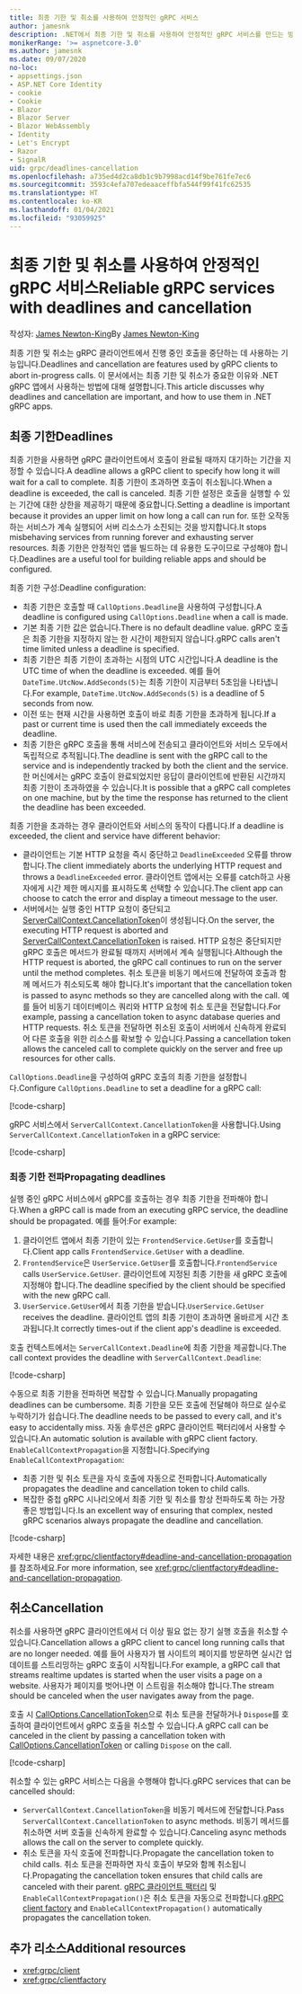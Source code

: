 ```yaml
---
title: 최종 기한 및 취소를 사용하여 안정적인 gRPC 서비스
author: jamesnk
description: .NET에서 최종 기한 및 취소를 사용하여 안정적인 gRPC 서비스를 만드는 방법에 대해 알아봅니다.
monikerRange: '>= aspnetcore-3.0'
ms.author: jamesnk
ms.date: 09/07/2020
no-loc:
- appsettings.json
- ASP.NET Core Identity
- cookie
- Cookie
- Blazor
- Blazor Server
- Blazor WebAssembly
- Identity
- Let's Encrypt
- Razor
- SignalR
uid: grpc/deadlines-cancellation
ms.openlocfilehash: a735ed4d2ca8db1c9b7998acd14f9be761fe7ec6
ms.sourcegitcommit: 3593c4efa707edeaaceffbfa544f99f41fc62535
ms.translationtype: HT
ms.contentlocale: ko-KR
ms.lasthandoff: 01/04/2021
ms.locfileid: "93059925"
---
```

# <a name="reliable-grpc-services-with-deadlines-and-cancellation"></a><span data-ttu-id="503c7-103">최종 기한 및 취소를 사용하여 안정적인 gRPC 서비스</span><span class="sxs-lookup"><span data-stu-id="503c7-103">Reliable gRPC services with deadlines and cancellation</span></span>

<span data-ttu-id="503c7-104">작성자: [James Newton-King](https://twitter.com/jamesnk)</span><span class="sxs-lookup"><span data-stu-id="503c7-104">By [James Newton-King](https://twitter.com/jamesnk)</span></span>

<span data-ttu-id="503c7-105">최종 기한 및 취소는 gRPC 클라이언트에서 진행 중인 호출을 중단하는 데 사용하는 기능입니다.</span><span class="sxs-lookup"><span data-stu-id="503c7-105">Deadlines and cancellation are features used by gRPC clients to abort in-progress calls.</span></span> <span data-ttu-id="503c7-106">이 문서에서는 최종 기한 및 취소가 중요한 이유와 .NET gRPC 앱에서 사용하는 방법에 대해 설명합니다.</span><span class="sxs-lookup"><span data-stu-id="503c7-106">This article discusses why deadlines and cancellation are important, and how to use them in .NET gRPC apps.</span></span>

## <a name="deadlines"></a><span data-ttu-id="503c7-107">최종 기한</span><span class="sxs-lookup"><span data-stu-id="503c7-107">Deadlines</span></span>

<span data-ttu-id="503c7-108">최종 기한을 사용하면 gRPC 클라이언트에서 호출이 완료될 때까지 대기하는 기간을 지정할 수 있습니다.</span><span class="sxs-lookup"><span data-stu-id="503c7-108">A deadline allows a gRPC client to specify how long it will wait for a call to complete.</span></span> <span data-ttu-id="503c7-109">최종 기한이 초과하면 호출이 취소됩니다.</span><span class="sxs-lookup"><span data-stu-id="503c7-109">When a deadline is exceeded, the call is canceled.</span></span> <span data-ttu-id="503c7-110">최종 기한 설정은 호출을 실행할 수 있는 기간에 대한 상한을 제공하기 때문에 중요합니다.</span><span class="sxs-lookup"><span data-stu-id="503c7-110">Setting a deadline is important because it provides an upper limit on how long a call can run for.</span></span> <span data-ttu-id="503c7-111">또한 오작동하는 서비스가 계속 실행되어 서버 리소스가 소진되는 것을 방지합니다.</span><span class="sxs-lookup"><span data-stu-id="503c7-111">It stops misbehaving services from running forever and exhausting server resources.</span></span> <span data-ttu-id="503c7-112">최종 기한은 안정적인 앱을 빌드하는 데 유용한 도구이므로 구성해야 합니다.</span><span class="sxs-lookup"><span data-stu-id="503c7-112">Deadlines are a useful tool for building reliable apps and should be configured.</span></span>

<span data-ttu-id="503c7-113">최종 기한 구성:</span><span class="sxs-lookup"><span data-stu-id="503c7-113">Deadline configuration:</span></span>

* <span data-ttu-id="503c7-114">최종 기한은 호출할 때 `CallOptions.Deadline`을 사용하여 구성합니다.</span><span class="sxs-lookup"><span data-stu-id="503c7-114">A deadline is configured using `CallOptions.Deadline` when a call is made.</span></span>
* <span data-ttu-id="503c7-115">기본 최종 기한 값은 없습니다.</span><span class="sxs-lookup"><span data-stu-id="503c7-115">There is no default deadline value.</span></span> <span data-ttu-id="503c7-116">gRPC 호출은 최종 기한을 지정하지 않는 한 시간이 제한되지 않습니다.</span><span class="sxs-lookup"><span data-stu-id="503c7-116">gRPC calls aren't time limited unless a deadline is specified.</span></span>
* <span data-ttu-id="503c7-117">최종 기한은 최종 기한이 초과하는 시점의 UTC 시간입니다.</span><span class="sxs-lookup"><span data-stu-id="503c7-117">A deadline is the UTC time of when the deadline is exceeded.</span></span> <span data-ttu-id="503c7-118">예를 들어 `DateTime.UtcNow.AddSeconds(5)`는 최종 기한이 지금부터 5초임을 나타냅니다.</span><span class="sxs-lookup"><span data-stu-id="503c7-118">For example, `DateTime.UtcNow.AddSeconds(5)` is a deadline of 5 seconds from now.</span></span>
* <span data-ttu-id="503c7-119">이전 또는 현재 시간을 사용하면 호출이 바로 최종 기한을 초과하게 됩니다.</span><span class="sxs-lookup"><span data-stu-id="503c7-119">If a past or current time is used then the call immediately exceeds the deadline.</span></span>
* <span data-ttu-id="503c7-120">최종 기한은 gRPC 호출을 통해 서비스에 전송되고 클라이언트와 서비스 모두에서 독립적으로 추적됩니다.</span><span class="sxs-lookup"><span data-stu-id="503c7-120">The deadline is sent with the gRPC call to the service and is independently tracked by both the client and the service.</span></span> <span data-ttu-id="503c7-121">한 머신에서는 gRPC 호출이 완료되었지만 응답이 클라이언트에 반환된 시간까지 최종 기한이 초과하였을 수 있습니다.</span><span class="sxs-lookup"><span data-stu-id="503c7-121">It is possible that a gRPC call completes on one machine, but by the time the response has returned to the client the deadline has been exceeded.</span></span>

<span data-ttu-id="503c7-122">최종 기한을 초과하는 경우 클라이언트와 서비스의 동작이 다릅니다.</span><span class="sxs-lookup"><span data-stu-id="503c7-122">If a deadline is exceeded, the client and service have different behavior:</span></span>

* <span data-ttu-id="503c7-123">클라이언트는 기본 HTTP 요청을 즉시 중단하고 `DeadlineExceeded` 오류를 throw합니다.</span><span class="sxs-lookup"><span data-stu-id="503c7-123">The client immediately aborts the underlying HTTP request and throws a `DeadlineExceeded` error.</span></span> <span data-ttu-id="503c7-124">클라이언트 앱에서는 오류를 catch하고 사용자에게 시간 제한 메시지를 표시하도록 선택할 수 있습니다.</span><span class="sxs-lookup"><span data-stu-id="503c7-124">The client app can choose to catch the error and display a timeout message to the user.</span></span>
* <span data-ttu-id="503c7-125">서버에서는 실행 중인 HTTP 요청이 중단되고 [ServerCallContext.CancellationToken](xref:System.Threading.CancellationToken)이 생성됩니다.</span><span class="sxs-lookup"><span data-stu-id="503c7-125">On the server, the executing HTTP request is aborted and [ServerCallContext.CancellationToken](xref:System.Threading.CancellationToken) is raised.</span></span> <span data-ttu-id="503c7-126">HTTP 요청은 중단되지만 gRPC 호출은 메서드가 완료될 때까지 서버에서 계속 실행됩니다.</span><span class="sxs-lookup"><span data-stu-id="503c7-126">Although the HTTP request is aborted, the gRPC call continues to run on the server until the method completes.</span></span> <span data-ttu-id="503c7-127">취소 토큰을 비동기 메서드에 전달하여 호출과 함께 메서드가 취소되도록 해야 합니다.</span><span class="sxs-lookup"><span data-stu-id="503c7-127">It's important that the cancellation token is passed to async methods so they are cancelled along with the call.</span></span> <span data-ttu-id="503c7-128">예를 들어 비동기 데이터베이스 쿼리와 HTTP 요청에 취소 토큰을 전달합니다.</span><span class="sxs-lookup"><span data-stu-id="503c7-128">For example, passing a cancellation token to async database queries and HTTP requests.</span></span> <span data-ttu-id="503c7-129">취소 토큰을 전달하면 취소된 호출이 서버에서 신속하게 완료되어 다른 호출을 위한 리소스를 확보할 수 있습니다.</span><span class="sxs-lookup"><span data-stu-id="503c7-129">Passing a cancellation token allows the canceled call to complete quickly on the server and free up resources for other calls.</span></span>

<span data-ttu-id="503c7-130">`CallOptions.Deadline`을 구성하여 gRPC 호출의 최종 기한을 설정합니다.</span><span class="sxs-lookup"><span data-stu-id="503c7-130">Configure `CallOptions.Deadline` to set a deadline for a gRPC call:</span></span>

[!code-csharp[](~/grpc/deadlines-cancellation/deadline-client.cs?highlight=7,12)]

<span data-ttu-id="503c7-131">gRPC 서비스에서 `ServerCallContext.CancellationToken`을 사용합니다.</span><span class="sxs-lookup"><span data-stu-id="503c7-131">Using `ServerCallContext.CancellationToken` in a gRPC service:</span></span>

[!code-csharp[](~/grpc/deadlines-cancellation/deadline-server.cs?highlight=5)]

### <a name="propagating-deadlines"></a><span data-ttu-id="503c7-132">최종 기한 전파</span><span class="sxs-lookup"><span data-stu-id="503c7-132">Propagating deadlines</span></span>

<span data-ttu-id="503c7-133">실행 중인 gRPC 서비스에서 gRPC를 호출하는 경우 최종 기한을 전파해야 합니다.</span><span class="sxs-lookup"><span data-stu-id="503c7-133">When a gRPC call is made from an executing gRPC service, the deadline should be propagated.</span></span> <span data-ttu-id="503c7-134">예를 들어:</span><span class="sxs-lookup"><span data-stu-id="503c7-134">For example:</span></span>

1. <span data-ttu-id="503c7-135">클라이언트 앱에서 최종 기한이 있는 `FrontendService.GetUser`를 호출합니다.</span><span class="sxs-lookup"><span data-stu-id="503c7-135">Client app calls `FrontendService.GetUser` with a deadline.</span></span>
2. <span data-ttu-id="503c7-136">`FrontendService`은 `UserService.GetUser`를 호출합니다.</span><span class="sxs-lookup"><span data-stu-id="503c7-136">`FrontendService` calls `UserService.GetUser`.</span></span> <span data-ttu-id="503c7-137">클라이언트에 지정된 최종 기한을 새 gRPC 호출에 지정해야 합니다.</span><span class="sxs-lookup"><span data-stu-id="503c7-137">The deadline specified by the client should be specified with the new gRPC call.</span></span>
3. <span data-ttu-id="503c7-138">`UserService.GetUser`에서 최종 기한을 받습니다.</span><span class="sxs-lookup"><span data-stu-id="503c7-138">`UserService.GetUser` receives the deadline.</span></span> <span data-ttu-id="503c7-139">클라이언트 앱의 최종 기한이 초과하면 올바르게 시간 초과됩니다.</span><span class="sxs-lookup"><span data-stu-id="503c7-139">It correctly times-out if the client app's deadline is exceeded.</span></span>

<span data-ttu-id="503c7-140">호출 컨텍스트에서는 `ServerCallContext.Deadline`에 최종 기한을 제공합니다.</span><span class="sxs-lookup"><span data-stu-id="503c7-140">The call context provides the deadline with `ServerCallContext.Deadline`:</span></span>

[!code-csharp[](~/grpc/deadlines-cancellation/deadline-propagate.cs?highlight=7)]

<span data-ttu-id="503c7-141">수동으로 최종 기한을 전파하면 복잡할 수 있습니다.</span><span class="sxs-lookup"><span data-stu-id="503c7-141">Manually propagating deadlines can be cumbersome.</span></span> <span data-ttu-id="503c7-142">최종 기한을 모든 호출에 전달해야 하므로 실수로 누락하기가 쉽습니다.</span><span class="sxs-lookup"><span data-stu-id="503c7-142">The deadline needs to be passed to every call, and it's easy to accidentally miss.</span></span> <span data-ttu-id="503c7-143">자동 솔루션은 gRPC 클라이언트 팩터리에서 사용할 수 있습니다.</span><span class="sxs-lookup"><span data-stu-id="503c7-143">An automatic solution is available with gRPC client factory.</span></span> <span data-ttu-id="503c7-144">`EnableCallContextPropagation`을 지정합니다.</span><span class="sxs-lookup"><span data-stu-id="503c7-144">Specifying `EnableCallContextPropagation`:</span></span>

* <span data-ttu-id="503c7-145">최종 기한 및 취소 토큰을 자식 호출에 자동으로 전파합니다.</span><span class="sxs-lookup"><span data-stu-id="503c7-145">Automatically propagates the deadline and cancellation token to child calls.</span></span>
* <span data-ttu-id="503c7-146">복잡한 중첩 gRPC 시나리오에서 최종 기한 및 취소를 항상 전파하도록 하는 가장 좋은 방법입니다.</span><span class="sxs-lookup"><span data-stu-id="503c7-146">Is an excellent way of ensuring that complex, nested gRPC scenarios always propagate the deadline and cancellation.</span></span>

[!code-csharp[](~/grpc/deadlines-cancellation/clientfactory-propagate.cs?highlight=6)]

<span data-ttu-id="503c7-147">자세한 내용은 <xref:grpc/clientfactory#deadline-and-cancellation-propagation>를 참조하세요.</span><span class="sxs-lookup"><span data-stu-id="503c7-147">For more information, see <xref:grpc/clientfactory#deadline-and-cancellation-propagation>.</span></span>

## <a name="cancellation"></a><span data-ttu-id="503c7-148">취소</span><span class="sxs-lookup"><span data-stu-id="503c7-148">Cancellation</span></span>

<span data-ttu-id="503c7-149">취소를 사용하면 gRPC 클라이언트에서 더 이상 필요 없는 장기 실행 호출을 취소할 수 있습니다.</span><span class="sxs-lookup"><span data-stu-id="503c7-149">Cancellation allows a gRPC client to cancel long running calls that are no longer needed.</span></span> <span data-ttu-id="503c7-150">예를 들어 사용자가 웹 사이트의 페이지를 방문하면 실시간 업데이트를 스트리밍하는 gRPC 호출이 시작됩니다.</span><span class="sxs-lookup"><span data-stu-id="503c7-150">For example, a gRPC call that streams realtime updates is started when the user visits a page on a website.</span></span> <span data-ttu-id="503c7-151">사용자가 페이지를 벗어나면 이 스트림을 취소해야 합니다.</span><span class="sxs-lookup"><span data-stu-id="503c7-151">The stream should be canceled when the user navigates away from the page.</span></span>

<span data-ttu-id="503c7-152">호출 시 [CallOptions.CancellationToken](xref:System.Threading.CancellationToken)으로 취소 토큰을 전달하거나 `Dispose`를 호출하여 클라이언트에서 gRPC 호출을 취소할 수 있습니다.</span><span class="sxs-lookup"><span data-stu-id="503c7-152">A gRPC call can be canceled in the client by passing a cancellation token with [CallOptions.CancellationToken](xref:System.Threading.CancellationToken) or calling `Dispose` on the call.</span></span>

[!code-csharp[](~/grpc/deadlines-cancellation/cancellation-client.cs?highlight=19)]

<span data-ttu-id="503c7-153">취소할 수 있는 gRPC 서비스는 다음을 수행해야 합니다.</span><span class="sxs-lookup"><span data-stu-id="503c7-153">gRPC services that can be cancelled should:</span></span>
* <span data-ttu-id="503c7-154">`ServerCallContext.CancellationToken`을 비동기 메서드에 전달합니다.</span><span class="sxs-lookup"><span data-stu-id="503c7-154">Pass `ServerCallContext.CancellationToken` to async methods.</span></span> <span data-ttu-id="503c7-155">비동기 메서드를 취소하면 서버 호출을 신속하게 완료할 수 있습니다.</span><span class="sxs-lookup"><span data-stu-id="503c7-155">Canceling async methods allows the call on the server to complete quickly.</span></span>
* <span data-ttu-id="503c7-156">취소 토큰을 자식 호출에 전파합니다.</span><span class="sxs-lookup"><span data-stu-id="503c7-156">Propagate the cancellation token to child calls.</span></span> <span data-ttu-id="503c7-157">취소 토큰을 전파하면 자식 호출이 부모와 함께 취소됩니다.</span><span class="sxs-lookup"><span data-stu-id="503c7-157">Propagating the cancellation token ensures that child calls are canceled with their parent.</span></span> <span data-ttu-id="503c7-158">[gRPC 클라이언트 팩터리](xref:grpc/clientfactory) 및 `EnableCallContextPropagation()`은 취소 토큰을 자동으로 전파합니다.</span><span class="sxs-lookup"><span data-stu-id="503c7-158">[gRPC client factory](xref:grpc/clientfactory) and `EnableCallContextPropagation()` automatically propagates the cancellation token.</span></span>

## <a name="additional-resources"></a><span data-ttu-id="503c7-159">추가 리소스</span><span class="sxs-lookup"><span data-stu-id="503c7-159">Additional resources</span></span>

* <xref:grpc/client>
* <xref:grpc/clientfactory>

